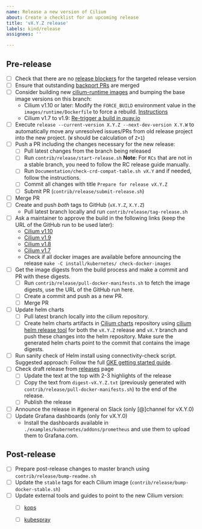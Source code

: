 ```yaml
---
name: Release a new version of Cilium
about: Create a checklist for an upcoming release
title: 'vX.Y.Z release'
labels: kind/release
assignees: ''

---
```


## Pre-release

- [ ] Check that there are no [release blockers] for the targeted release version
- [ ] Ensure that outstanding [backport PRs] are merged
- [ ] Consider building new [cilium-runtime images] and bumping the base image
      versions on this branch:
  - Cilium v1.10 or later:
     Modify the `FORCE_BUILD` environment value in the `images/runtime/Dockerfile` to force a rebuild.
     [Instructions](https://docs.cilium.io/en/latest/contributing/development/images/#update-cilium-builder-and-cilium-runtime-images)
  - Cilium v1.7 to v1.9:
     [Re-trigger a build in quay.io](https://docs.cilium.io/en/v1.9/contributing/development/images/#update-cilium-builder-and-cilium-runtime-images)
- [ ] Execute `release --current-version X.Y.Z --next-dev-version X.Y.W` to automatically
  move any unresolved issues/PRs from old release project into the new
  project. (`W` should be calculation of `Z+1`)
- [ ] Push a PR including the changes necessary for the new release:
  - [ ] Pull latest changes from the branch being released
  - [ ] Run `contrib/release/start-release.sh`
        **Note**: For `RCs` that are not in a stable branch, you need to follow
                  the RC release guide manually.
  - [ ] Run `Documentation/check-crd-compat-table.sh vX.Y` and if needed, follow the
        instructions.
  - [ ] Commit all changes with title `Prepare for release vX.Y.Z`
  - [ ] Submit PR (`contrib/release/submit-release.sh`)
- [ ] Merge PR
- [ ] Create and push *both* tags to GitHub (`vX.Y.Z`, `X.Y.Z`)
  - Pull latest branch locally and run `contrib/release/tag-release.sh`
- [ ] Ask a maintainer to approve the build in the following links (keep the URL
      of the GitHub run to be used later):
  - [Cilium v1.10](https://github.com/cilium/cilium/actions?query=workflow:%22Image+Release+Build%22)
  - [Cilium v1.9](https://github.com/cilium/cilium/actions?query=workflow:%22Image+Release+Build+v1.9%22)
  - [Cilium v1.8](https://github.com/cilium/cilium/actions?query=workflow:%22Image+Release+Build+v1.8%22)
  - [Cilium v1.7](https://github.com/cilium/cilium/actions?query=workflow:%22Image+Release+Build+v1.7%22)
  - Check if all docker images are available before announcing the release
    `make -C install/kubernetes/ check-docker-images`
- [ ] Get the image digests from the build process and make a commit and PR with
      these digests.
  - [ ] Run `contrib/release/pull-docker-manifests.sh` to fetch the image
        digests, use the URL of the GitHub run here.
  - [ ] Create a commit and push as a new PR.
  - [ ] Merge PR
- [ ] Update helm charts
  - [ ] Pull latest branch locally into the cilium repository.
  - [ ] Create helm charts artifacts in [Cilium charts] repository using
        [cilium helm release tool] for both the `vX.Y.Z` release and `vX.Y`
        branch and push these changes into the helm repository. Make sure the
        generated helm charts point to the commit that contains the image
        digests.
- [ ] Run sanity check of Helm install using connectivity-check script.
      Suggested approach: Follow the full [GKE getting started guide].
- [ ] Check draft release from [releases] page
  - [ ] Update the text at the top with 2-3 highlights of the release
  - [ ] Copy the text from `digest-vX.Y.Z.txt` (previously generated with
        `contrib/release/pull-docker-manifests.sh`) to the end of the release.
  - [ ] Publish the release
- [ ] Announce the release in #general on Slack (only [@]channel for vX.Y.0)
- [ ] Update Grafana dashboards (only for vX.Y.0)
  - Install the dashboards available in ``./examples/kubernetes/addons/prometheus``
    and use them to upload them to Grafana.com.

## Post-release

- [ ] Prepare post-release changes to master branch using `contrib/release/bump-readme.sh`
- [ ] Update the `stable` tags for each Cilium image (`contrib/release/bump-docker-stable.sh`)
- [ ] Update external tools and guides to point to the new Cilium version:
  - [ ] [kops]
  - [ ] [kubespray]


[release blockers]: https://github.com/cilium/cilium/labels/release-blocker%2F1.X
[backport PRs]: https://github.com/cilium/cilium/pulls?utf8=%E2%9C%93&q=is%3Aopen+is%3Apr+backports
[Cilium release-notes tool]: https://github.com/cilium/release
[Docker Hub]: https://hub.docker.com/orgs/cilium/repositories
[Cilium charts]: https://github.com/cilium/charts
[releases]: https://github.com/cilium/cilium/releases
[Stable releases]: https://github.com/cilium/cilium#stable-releases
[kops]: https://github.com/kubernetes/kops/
[kubespray]: https://github.com/kubernetes-sigs/kubespray/
[cilium helm release tool]: https://github.com/cilium/charts/blob/master/prepare_artifacts.sh
[GKE getting started guide]: https://docs.cilium.io/en/stable/gettingstarted/k8s-install-gke/
[cilium-runtime images]: https://quay.io/repository/cilium/cilium-runtime
